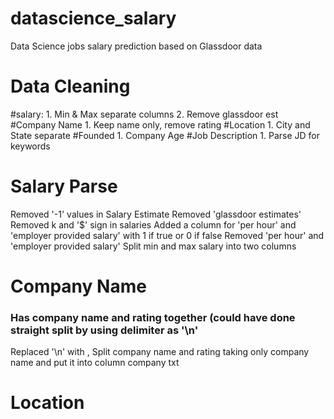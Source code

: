 # datascience_salary
Data Science jobs salary prediction based on Glassdoor data

# Data Cleaning
  #salary:
    1. Min & Max separate columns
    2. Remove glassdoor est
#Company Name
    1. Keep name only, remove rating
#Location
    1. City and State separate
#Founded
    1. Company Age
#Job Description
    1. Parse JD for keywords

# Salary Parse
Removed '-1' values in Salary Estimate
Removed 'glassdoor estimates'
Removed k and '$' sign in salaries
Added a column for 'per hour' and 'employer provided salary' with 1 if true or 0 if false
Removed 'per hour' and 'employer provided salary'
Split min and max salary into two columns

# Company Name 
  ### Has company name and rating together (could have done straight split by using delimiter as '\n'
Replaced '\n' with , 
Split company name and rating taking only company name and put it into column company txt

# Location

    

